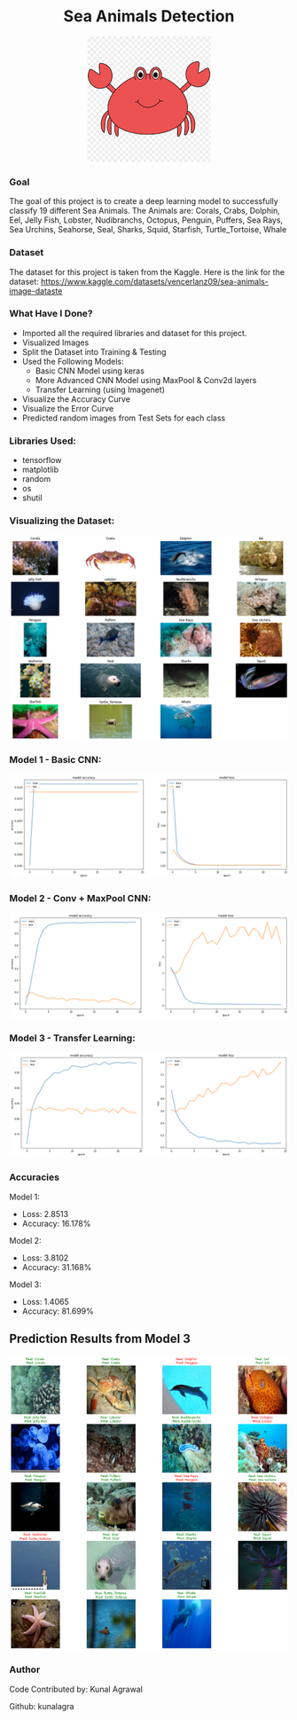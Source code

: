 <div align = 'center'>
  <h1>Sea Animals Detection</h1>
  <img src="Images/crab.png">
</div>

### Goal

The goal of this project is to create a deep learning model to successfully classify 19 different Sea Animals.
The Animals are: Corals, Crabs, Dolphin, Eel, Jelly Fish, Lobster, Nudibranchs, Octopus, Penguin, Puffers, Sea Rays, Sea Urchins, Seahorse, Seal, Sharks, Squid, Starfish, Turtle_Tortoise, Whale

### Dataset

The dataset for this project is taken from the Kaggle. Here is the link for the dataset: https://www.kaggle.com/datasets/vencerlanz09/sea-animals-image-dataste

### What Have I Done?

- Imported all the required libraries and dataset for this project.
- Visualized Images
- Split the Dataset into Training & Testing
- Used the Following Models:
  - Basic CNN Model using keras
  - More Advanced CNN Model using MaxPool & Conv2d layers
  - Transfer Learning (using Imagenet)
- Visualize the Accuracy Curve
- Visualize the Error Curve
- Predicted random images from Test Sets for each class

### Libraries Used:

- tensorflow
- matplotlib
- random
- os
- shutil

### Visualizing the Dataset:

![Dataset Image](Images/Dataset.png)

### Model 1 - Basic CNN:

![Basic CNN's Accuracy & Error Curve](Images/Basic%20CNN.png)

### Model 2 - Conv + MaxPool CNN:

![Conv CNN's Accuracy & Error Curve](Images/Conv%20CNN.png)

### Model 3 - Transfer Learning:

![Transfer Learning's Accuracy & Error Curve](Images/Transfer%20Learning.png)

### Accuracies

Model 1:

- Loss: 2.8513
- Accuracy: 16.178%

Model 2:

- Loss: 3.8102
- Accuracy: 31.168%

Model 3:

- Loss: 1.4065
- Accuracy: 81.699%

## Prediction Results from Model 3

![Prediction Image](Images/predicition.png)

### Author

Code Contributed by: Kunal Agrawal

Github: kunalagra
